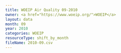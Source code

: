 ```yaml
---
title: WOEIP Air Quality 09-2010
owner: <a href="https://www.woeip.org/">WOEIP</a>
layout: data
month: 09
year: 2010
categories: WOEIP
resourceType: shift_by_month
fileName: 2010-09.csv
---
```

